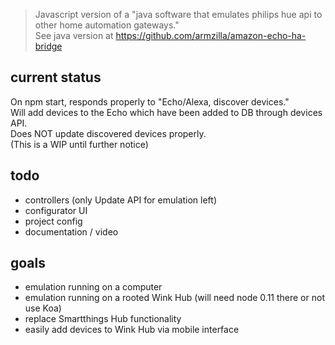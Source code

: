 > Javascript version of a "java software that emulates philips hue api to other home automation gateways."   
> See java version at https://github.com/armzilla/amazon-echo-ha-bridge

## current status
On npm start, responds properly to "Echo/Alexa, discover devices."   
Will add devices to the Echo which have been added to DB through devices API.   
Does NOT update discovered devices properly.   
(This is a WIP until further notice)    

## todo
- controllers (only Update API for emulation left)
- configurator UI
- project config
- documentation / video

## goals
- emulation running on a computer
- emulation running on a rooted Wink Hub (will need node 0.11 there or not use Koa)
- replace Smartthings Hub functionality
- easily add devices to Wink Hub via mobile interface
